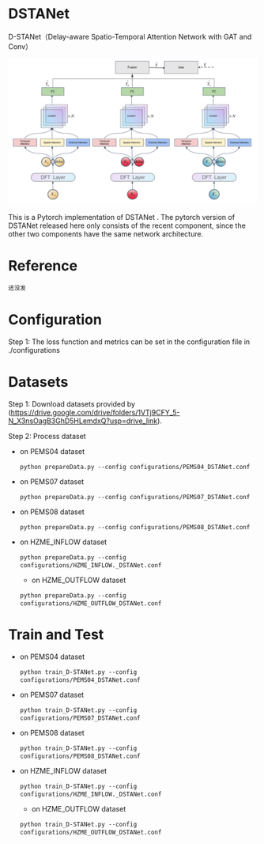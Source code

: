 # DSTANet

D-STANet（Delay-aware Spatio-Temporal Attention Network with GAT and Conv）

<img src="fig/model.pdf" alt="model.pdf" style="zoom:100%;" />

This is a Pytorch implementation of DSTANet . The pytorch version of DSTANet released here only consists of the  recent component, since the other two components have the same network architecture. 

# Reference

```latex
还没发
```

# Configuration

Step 1: The loss function and metrics can be set in the configuration file in ./configurations



# Datasets

Step 1: Download datasets provided by (https://drive.google.com/drive/folders/1VTj9CFY_5-N_X3nsOagB3GhD5HLemdxQ?usp=drive_link). 

Step 2: Process dataset

- on PEMS04 dataset

  ```shell
  python prepareData.py --config configurations/PEMS04_DSTANet.conf
  ```
- on PEMS07 dataset

  ```shell
  python prepareData.py --config configurations/PEMS07_DSTANet.conf
  ```
- on PEMS08 dataset

  ```shell
  python prepareData.py --config configurations/PEMS08_DSTANet.conf
  ```
- on HZME_INFLOW dataset

  ```shell
  python prepareData.py --config configurations/HZME_INFLOW._DSTANet.conf
  ```
  - on HZME_OUTFLOW dataset

  ```shell
  python prepareData.py --config configurations/HZME_OUTFLOW_DSTANet.conf
  ```
# Train and Test

- on PEMS04 dataset

  ```shell
  python train_D-STANet.py --config configurations/PEMS04_DSTANet.conf
  ```
- on PEMS07 dataset

  ```shell
  python train_D-STANet.py --config configurations/PEMS07_DSTANet.conf
  ```
- on PEMS08 dataset

  ```shell
  python train_D-STANet.py --config configurations/PEMS08_DSTANet.conf
  ```
- on HZME_INFLOW dataset

  ```shell
  python train_D-STANet.py --config configurations/HZME_INFLOW._DSTANet.conf
  ```
  - on HZME_OUTFLOW dataset

  ```shell
  python train_D-STANet.py --config configurations/HZME_OUTFLOW_DSTANet.conf
  ```

  



